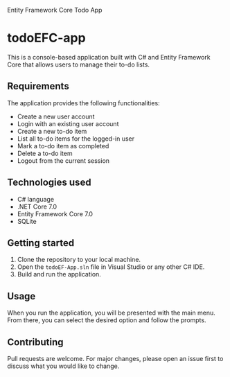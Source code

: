 Entity Framework Core Todo App

# todoEFC-app

This is a console-based application built with C# and Entity Framework Core that allows users to manage their to-do lists.

## Requirements

The application provides the following functionalities:

-   Create a new user account
-   Login with an existing user account
-   Create a new to-do item
-   List all to-do items for the logged-in user
-   Mark a to-do item as completed
-   Delete a to-do item
-   Logout from the current session

## Technologies used

-   C# language
-   .NET Core 7.0
-   Entity Framework Core 7.0
-   SQLite

## Getting started

1.  Clone the repository to your local machine.
2.  Open the `todoEF-App.sln` file in Visual Studio or any other C# IDE.
3.  Build and run the application.

## Usage

When you run the application, you will be presented with the main menu. From there, you can select the desired option and follow the prompts.

## Contributing

Pull requests are welcome. For major changes, please open an issue first to discuss what you would like to change.
